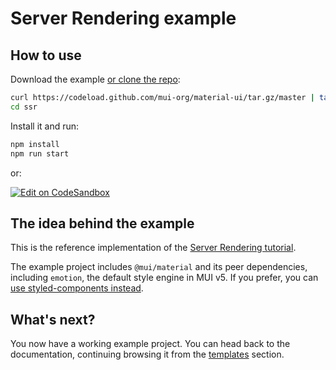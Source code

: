 # Server Rendering example

## How to use

Download the example [or clone the repo](https://github.com/mui-org/material-ui):

<!-- #default-branch-switch -->

```sh
curl https://codeload.github.com/mui-org/material-ui/tar.gz/master | tar -xz --strip=2  material-ui-master/examples/ssr
cd ssr
```

Install it and run:

```sh
npm install
npm run start
```

or:

<!-- #default-branch-switch -->

[![Edit on CodeSandbox](https://codesandbox.io/static/img/play-codesandbox.svg)](https://codesandbox.io/s/github/mui-org/material-ui/tree/master/examples/ssr)

## The idea behind the example

This is the reference implementation of the [Server Rendering tutorial](https://material-ui.com/guides/server-rendering/).

The example project includes `@mui/material` and its peer dependencies, including `emotion`, the default style engine in MUI v5.
If you prefer, you can [use styled-components instead](https://material-ui.com/guides/interoperability/#styled-components).

## What's next?

<!-- #default-branch-switch -->

You now have a working example project.
You can head back to the documentation, continuing browsing it from the [templates](https://material-ui.com/getting-started/templates/) section.
